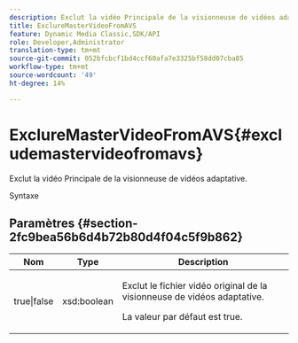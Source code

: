 ```yaml
---
description: Exclut la vidéo Principale de la visionneuse de vidéos adaptative.
title: ExclureMasterVideoFromAVS
feature: Dynamic Media Classic,SDK/API
role: Developer,Administrator
translation-type: tm+mt
source-git-commit: 052bfcbcf1bd4ccf60afa7e3325bf58dd07cba85
workflow-type: tm+mt
source-wordcount: '49'
ht-degree: 14%

---
```



# ExclureMasterVideoFromAVS{#excludemastervideofromavs}

Exclut la vidéo Principale de la visionneuse de vidéos adaptative.

Syntaxe

## Paramètres {#section-2fc9bea56b6d4b72b80d4f04c5f9b862}

<table id="table_04100BB8ABD84EF68B0A7CE3AD946414"> 
 <thead> 
  <tr> 
   <th colname="col1" class="entry"> Nom </th> 
   <th colname="col2" class="entry"> Type </th> 
   <th colname="col3" class="entry"> Description </th> 
  </tr> 
 </thead>
 <tbody> 
  <tr> 
   <td colname="col1"> <span class="codeph"> true|false</span> </td> 
   <td colname="col2"> <span class="codeph"> xsd:boolean</span> </td> 
   <td colname="col3"> <p>Exclut le fichier vidéo original de la visionneuse de vidéos adaptative. </p> <p>La valeur par défaut est true. </p> </td> 
  </tr> 
 </tbody> 
</table>

